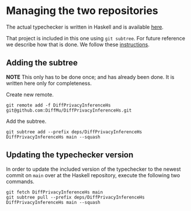 
# Managing the two repositories

The actual typechecker is written in Haskell and is available [here](https://github.com/DiffMu/DiffPrivacyInferenceHs).

That project is included in this one using `git subtree`. For future reference we describe how that is done.
We follow these [instructions](https://www.atlassian.com/git/tutorials/git-subtree).

## Adding the subtree
**NOTE** This only has to be done once; and has already been done. It is written here only for completeness.

Create new remote.
```
git remote add -f DiffPrivacyInferenceHs git@github.com:DiffMu/DiffPrivacyInferenceHs.git
```

Add the subtree.
```
git subtree add --prefix deps/DiffPrivacyInferenceHs DiffPrivacyInferenceHs main --squash
```

## Updating the typechecker version

In order to update the included version of the typechecker to the newest commit on `main` over at the Haskell repository, execute the following two commands.
```
git fetch DiffPrivacyInferenceHs main
git subtree pull --prefix deps/DiffPrivacyInferenceHs DiffPrivacyInferenceHs main --squash
```



